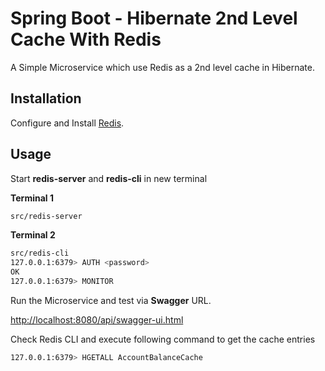 # Spring Boot - Hibernate 2nd Level Cache With Redis

A Simple Microservice which use Redis as a 2nd level cache in Hibernate.

## Installation

Configure and Install [Redis](https://redis.io/topics/quickstart).


## Usage

Start <b>redis-server</b> and <b>redis-cli</b> in new terminal

<b>Terminal 1</b>

```bash
src/redis-server
```

<b>Terminal 2</b>
```bash
src/redis-cli
127.0.0.1:6379> AUTH <password>
OK
127.0.0.1:6379> MONITOR
```

Run the Microservice and test via <b>Swagger</b> URL.

[http://localhost:8080/api/swagger-ui.html]()

Check Redis CLI and execute following command to get the cache entries

```bash
127.0.0.1:6379> HGETALL AccountBalanceCache
```
